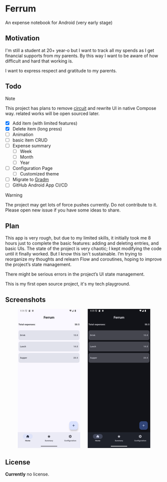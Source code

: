 # Ferrum

An expense notebook for Android (very early stage)

## Motivation

I'm still a student at 20+ year-o but I want to track all my spends as I get financial supports from my parents. By
this way I want to be aware of how difficult and hard that working is.

I want to express respect and gratitude to my parents.

## Todo

> [!NOTE]
> This project has plans to remove [circuit](https://slackhq.github.io/circuit/) and rewrite UI in
> native Compose way. related works will be open sourced later.

- [x] Add item (with limited features)
- [x] Delete item (long press)
- [ ] Animation
- [ ] basic item CRUD
- [ ] Expense summary
  - [ ] Week
  - [ ] Month
  - [ ] Year
- [ ] Configuration Page
  - [ ] Customized theme
- [ ] Migrate to [Gradm](https://github.com/Omico/Gradm)
- [ ] GitHub Android App CI/CD

> [!WARNING]
> The project may get lots of force pushes currently. Do not contribute to it. Please open new issue if you have some ideas to share.

## Plan

This app is very rough, but due to my limited skills, it initially took me 8 hours just to complete
the basic features: adding and deleting entries, and basic UIs. The state of the project is very chaotic;
I kept modifying the code until it finally worked. But I know this isn't sustainable.
I’m trying to reorganize my thoughts and relearn Flow and coroutines,
hoping to improve the project’s state management.

There might be serious errors in the project’s  UI state management.

This is my first open source project, it's my tech playground.

## Screenshots

<p align="center">
  <img src="Screenshots/Screenshot_Light.png" alt="Image 1" width="200" />
  &nbsp;&nbsp;&nbsp;&nbsp;
  <img src="Screenshots/Screenshot_Dark.png" alt="Image 2" width="200" />
</p>

## License

**Currently** no license.
